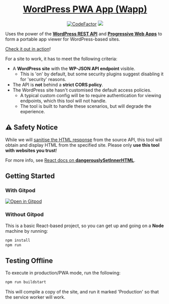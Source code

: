 <h1 align="center"><a href="https://whatsth.is">WordPress PWA App (Wapp)</a></h1>
<p align="center">
  <a href="https://www.codefactor.io/repository/github/soup-bowl/wordpress-pwa"><img src="https://www.codefactor.io/repository/github/soup-bowl/wordpress-pwa/badge" alt="CodeFactor" /></a>
  <a href="https://gitpod.io/#https://github.com/soup-bowl/wordpress-pwa"><img src="https://img.shields.io/badge/open%20in-Gitpod-orange?logo=gitpod&logoColor=white" /></a>
</p>

Uses the power of the **[WordPress REST API][wapi]** and **[Progressive Web Apps][pwa]** to form a portable app viewer for WordPress-based sites.

[Check it out in action][live]!

For a site to work, it has to meet the following criteria:

* A **WordPress site** with the **WP-JSON API endpoint** visible.
  * This is 'on' by default, but some security plugins suggest disabling it for 'security' reasons.
* The API is **not** behind a **strict CORS policy**.
* The WordPress site hasn't customised the default access policies.
  * A typical custom config will be to require authentication for viewing endpoints, which this tool will not handle.
  * The tool is built to handle these scenarios, but will degrade the experience.

## :warning: Safety Notice

While we will [sanitise the HTML response](https://www.npmjs.com/package/dompurify) from the source API, this tool will obtain and display HTML from the specified site. Please only **use this tool with websites you trust**!

For more info, see [React docs on **dangerouslySetInnerHTML**](https://reactjs.org/docs/dom-elements.html#dangerouslysetinnerhtml). 

## Getting Started

### With Gitpod

[![Open in Gitpod](https://gitpod.io/button/open-in-gitpod.svg)](https://gitpod.io/#https://github.com/soup-bowl/whatsth.is)

### Without Gitpod

This is a basic React-based project, so you can get up and going on a **Node** machine by running:

```bash
npm install
npm run
```

## Testing Offline

To execute in production/PWA mode, run the following:

```bash
npm run buildstart
```

This will compile a copy of the site, and run it marked 'Production' so that the service worker will work.

[live]: https://soup-bowl.github.io/wordpress-pwa/
[wapi]: https://developer.wordpress.org/rest-api/
[pwa]:  https://web.dev/progressive-web-apps/

